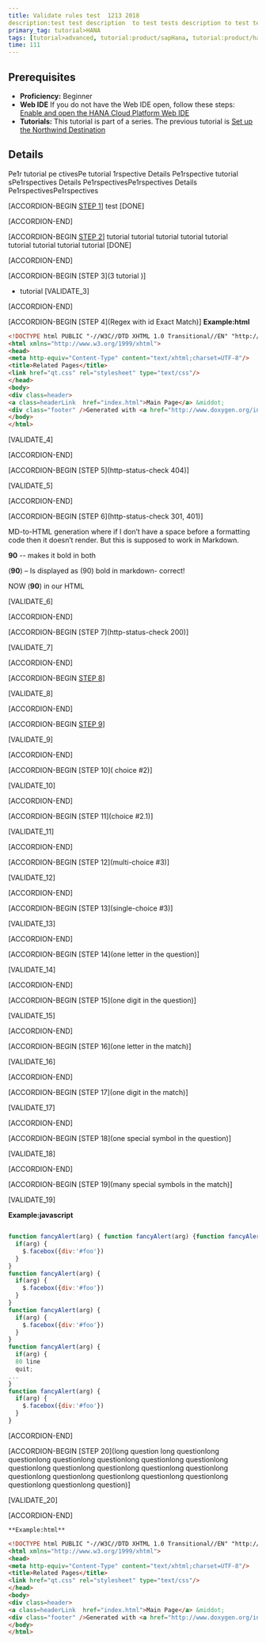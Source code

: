 ```yaml
---
title: Validate rules test  1213 2018  
description:test test description  to test tests description to test tests description to test 8tests description to test tests description to test tests lorem
primary_tag: tutorial>HANA
tags: [tutorial>advanced, tutorial:product/sapHana, tutorial:product/hana_studio]
time: 111
---
```


## Prerequisites  
 - **Proficiency:** Beginner 
 - **Web IDE** If you do not have the Web IDE open, follow these steps: [Enable and open the HANA Cloud Platform Web IDE](https://go.sap.com/developer/tutorials/sapui5-webide-open-webide.html)
 - **Tutorials:** This tutorial is part of a series. The previous tutorial is [Set up the Northwind Destination](https://go.sap.com/developer/tutorials/hcp-create-destination.html)


## Details
Pe1r tutorial pe ctivesPe  tutorial 1rspective Details
Pe1rspective  tutorial sPe1rspectives Details
Pe1rspectivesPe1rspectives Details
Pe1rspectivesPe1rspectives

[ACCORDION-BEGIN [STEP 1]( done)] 
test
[DONE]
 
 [ACCORDION-END]
 
 [ACCORDION-BEGIN [STEP 2]( done)] 
  tutorial  tutorial 
  tutorial  tutorial  tutorial  
  tutorial  tutorial  tutorial  tutorial 
[DONE]

 [ACCORDION-END]
 
  [ACCORDION-BEGIN [STEP 3](3 tutorial )] 

* tutorial 
 [VALIDATE_3]
 
 [ACCORDION-END]
 
  [ACCORDION-BEGIN [STEP 4](Regex with id Exact Match)] 
    **Example:html** 
```html
<!DOCTYPE html PUBLIC "-//W3C//DTD XHTML 1.0 Transitional//EN" "http://www.w3.org/TR/xhtml1/DTD/xhtml1-transitional.dtd">
<html xmlns="http://www.w3.org/1999/xhtml">
<head>
<meta http-equiv="Content-Type" content="text/xhtml;charset=UTF-8"/>
<title>Related Pages</title>
<link href="qt.css" rel="stylesheet" type="text/css"/>
</head>
<body>
<div class=header>
<a class=headerLink  href="index.html">Main Page</a> &middot;
<div class="footer" />Generated with <a href="http://www.doxygen.org/index.html">Doxygen</a> 1.8.1.2</div>
</body>
</html>
```
 [VALIDATE_4]
 
 [ACCORDION-END]
 
 
  [ACCORDION-BEGIN [STEP 5](http-status-check 404)] 
  
 [VALIDATE_5] 
 
 [ACCORDION-END]

[ACCORDION-BEGIN [STEP 6](http-status-check 301, 401)] 
 
 MD-to-HTML generation where if I don’t have a space before a formatting code then it doesn’t render. But this is supposed to work in Markdown.

**90** -- makes it bold in both

(**90**) – Is displayed as (90) bold in markdown- correct!

NOW (**90**) in our HTML

 [VALIDATE_6] 
 
[ACCORDION-END]



[ACCORDION-BEGIN [STEP 7](http-status-check 200)] 
  
 [VALIDATE_7] 
 
[ACCORDION-END]

[ACCORDION-BEGIN [STEP 8](multi-choice)] 
  
 [VALIDATE_8] 
 
[ACCORDION-END]


[ACCORDION-BEGIN [STEP 9](single-choice)] 
  
 [VALIDATE_9] 
 
[ACCORDION-END]


[ACCORDION-BEGIN [STEP 10](
choice #2)] 
  
 [VALIDATE_10] 
 
[ACCORDION-END]


[ACCORDION-BEGIN [STEP 11](choice #2.1)] 
  
 [VALIDATE_11] 
 
[ACCORDION-END]

[ACCORDION-BEGIN [STEP 12](multi-choice #3)] 
  
 [VALIDATE_12] 
 
[ACCORDION-END]


[ACCORDION-BEGIN [STEP 13](single-choice #3)] 
  
 [VALIDATE_13] 
 
[ACCORDION-END]

[ACCORDION-BEGIN [STEP 14](one letter in the question)] 
  
 [VALIDATE_14] 
 
[ACCORDION-END]

[ACCORDION-BEGIN [STEP 15](one digit in the question)] 
  
 [VALIDATE_15] 
 
[ACCORDION-END]

[ACCORDION-BEGIN [STEP 16](one letter in the match)] 
  
 [VALIDATE_16] 
 
[ACCORDION-END]

[ACCORDION-BEGIN [STEP 17](one digit in the match)] 
  
 [VALIDATE_17] 
 
[ACCORDION-END]

[ACCORDION-BEGIN [STEP 18](one special symbol in the question)] 
  
 [VALIDATE_18] 
 
[ACCORDION-END]

[ACCORDION-BEGIN [STEP 19](many special symbols in the match)] 
  
 [VALIDATE_19] 


 **Example:javascript** 

```javascript

function fancyAlert(arg) { function fancyAlert(arg) {function fancyAlert(arg) {function fancyAlert(arg) {function fancyAlert(arg) {function fancyAlert(arg) {function fancyAlert(arg) { 
  if(arg) {
    $.facebox({div:'#foo'})
  }
}
function fancyAlert(arg) {
  if(arg) {
    $.facebox({div:'#foo'})
  }
}
function fancyAlert(arg) {
  if(arg) {
    $.facebox({div:'#foo'})
  }
}
function fancyAlert(arg) {
  if(arg) {
  80 line
  quit;
...
}
function fancyAlert(arg) {
  if(arg) {
    $.facebox({div:'#foo'})
  }
}
```

[ACCORDION-END]

[ACCORDION-BEGIN [STEP 20](long question long questionlong questionlong questionlong questionlong questionlong questionlong questionlong questionlong questionlong questionlong questionlong questionlong questionlong questionlong questionlong questionlong questionlong questionlong question)] 
  
 [VALIDATE_20] 
 
[ACCORDION-END]

    **Example:html** 
```html
<!DOCTYPE html PUBLIC "-//W3C//DTD XHTML 1.0 Transitional//EN" "http://www.w3.org/TR/xhtml1/DTD/xhtml1-transitional.dtd">
<html xmlns="http://www.w3.org/1999/xhtml">
<head>
<meta http-equiv="Content-Type" content="text/xhtml;charset=UTF-8"/>
<title>Related Pages</title>
<link href="qt.css" rel="stylesheet" type="text/css"/>
</head>
<body>
<div class=header>
<a class=headerLink  href="index.html">Main Page</a> &middot;
<div class="footer" />Generated with <a href="http://www.doxygen.org/index.html">Doxygen</a> 1.8.1.2</div>
</body>
</html>
```
